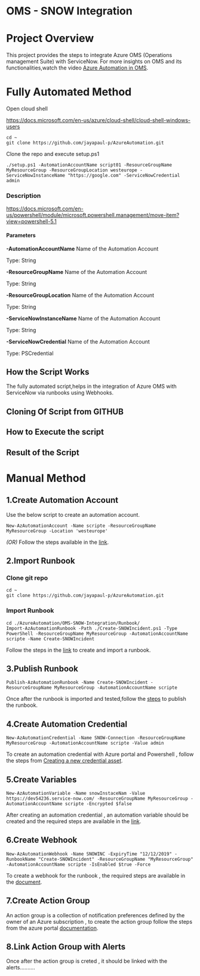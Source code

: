 # **OMS - SNOW Integration**

# Project Overview
  This project provides the steps to integrate Azure OMS (Operations management Suite) with ServiceNow. For more insights on OMS and its   functionalities,watch the video [Azure Automation in OMS](https://azure.microsoft.com/en-in/resources/videos/automate-everywhere-with-the-new-azure-automation-in-oms-with-special-guest-jeffrey-snover/).

# **Fully Automated Method**

Open cloud shell

https://docs.microsoft.com/en-us/azure/cloud-shell/cloud-shell-windows-users

```
cd ~
git clone https://github.com/jayapaul-p/AzureAutomation.git
```

Clone the repo and execute setup.ps1

```
./setup.ps1 -AutomationAccountName script01 -ResourceGroupName MyResourceGroup -ResourceGroupLocation westeurope -ServiceNowInstanceName "https://google.com" -ServiceNowCredential admin
```

### Description

https://docs.microsoft.com/en-us/powershell/module/microsoft.powershell.management/move-item?view=powershell-5.1
#### Parameters

**-AutomationAccountName**
  Name of the Automation Account

Type: String

**-ResourceGroupName**
  Name of the Automation Account

Type: String

**-ResourceGroupLocation**
  Name of the Automation Account

Type: String

**-ServiceNowInstanceName**
  Name of the Automation Account

Type: String

**-ServiceNowCredential**
  Name of the Automation Account

Type: PSCredential 





## How the Script Works
   The fully automated script,helps in the integration of Azure OMS with ServiceNow via runbooks using Webhooks.
   
## Cloning Of Script from GITHUB


## How to Execute the script


## Result of the Script

# **Manual Method**

   ## 1.Create Automation Account
   Use the below script to create an automation account.
   ```
   New-AzAutomationAccount -Name scripte -ResourceGroupName MyResourceGroup -Location 'westeurope'
   ```
   *(OR)*
   Follow the steps available in the [link](https://docs.microsoft.com/en-us/azure/automation/automation-quickstart-create-account).

   ## 2.Import Runbook
   
   ### Clone git repo

```
cd ~
git clone https://github.com/jayapaul-p/AzureAutomation.git
```
### Import Runbook
```
cd ./AzureAutomation/OMS-SNOW-Integration/Runbook/
Import-AzAutomationRunbook -Path ./Create-SNOWIncident.ps1 -Type PowerShell -ResourceGroupName MyResourceGroup -AutomationAccountName scripte -Name Create-SNOWIncident

```


   
   Follow the steps in the [link](https://docs.microsoft.com/en-us/azure/automation/automation-quickstart-create-runbook) to create and    import a runbook. 

   ## 3.Publish Runbook
   
   ```
   Publish-AzAutomationRunbook -Name Create-SNOWIncident -ResourceGroupName MyResourceGroup -AutomationAccountName scripte
   ```
   Once after the runbook is imported and tested,follow the [steps](https://docs.microsoft.com/en-us/azure/automation/automation-quickstart-create-runbook#test-the-runbook) to publish the runbook.
 
  ## 4.Create Automation Credential
  
  ```
  New-AzAutomationCredential -Name SNOW-Connection -ResourceGroupName MyResourceGroup -AutomationAccountName scripte -Value admin

```
  
  To create an automation credential with Azure portal and Powershell , follow the steps from [Creating a new credential asset](https://docs.microsoft.com/en-us/azure/automation/automation-credentials#creating-a-new-credential-asset).

  ## 5.Create Variables
  
  ```
  New-AzAutomationVariable -Name snowInstaceNam -Value https://dev54236.service-now.com/ -ResourceGroupName MyResourceGroup -AutomationAccountName scripte -Encrypted $false
  ```
  
  After creating an automation credential , an automation variable should be created and the required steps are available in the [link](https://docs.microsoft.com/en-us/azure/automation/automation-variables#creating-a-new-automation-variable).

  ## 6.Create Webhook
  
  ```
  New-AzAutomationWebhook -Name SNOWINC -ExpiryTime "12/12/2019" -RunbookName "Create-SNOWIncident" -ResourceGroupName "MyResourceGroup" -AutomationAccountName scripte -IsEnabled $true -Force
  ```
  
  To create a webhook for the runbook , the required steps are available in the [document](https://docs.microsoft.com/en-us/azure/automation/automation-webhooks#creating-a-webhook).
  
  ## 7.Create Action Group
  An action group is a collection of notification preferences defined by the owner of an Azure subscription , to create the action group follow the steps from the azure portal [documentation](https://docs.microsoft.com/en-us/azure/azure-monitor/platform/action-groups#create-an-action-group-by-using-the-azure-portal).
  
  ## 8.Link Action Group with Alerts
  Once after the  action group is creted , it should be linked with the alerts.......... 
